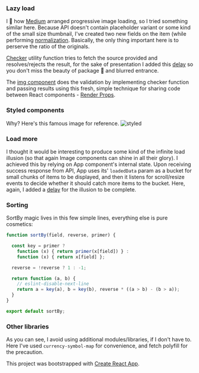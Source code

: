 ### Lazy load
I :clap: how [Medium](https://medium.com) arranged progressive image loading, so I tried something similar here.
Because API doesn't contain placeholder variant or some kind of the small size thumbnail, I've created two new fields on the item (while performing [normalization](https://github.com/marija-marinkovic-m/React-Challenge---Part-2/blob/84b56957d56cbe301b66f8d59ab308ef2bdd5d06/src/core/api/normalizers.js#L48-L49). Basically, the only thing important here is to perserve the ratio of the originals.  

[Checker](React-Challenge---Part-2/src/util/imageChecker.js) utility function tries to fetch the source provided and resolves/rejects the result, for the sake of presentation I added this [delay](https://github.com/marija-marinkovic-m/React-Challenge---Part-2/blob/84b56957d56cbe301b66f8d59ab308ef2bdd5d06/src/util/imageChecker.js#L16-L19) so you don't miss the beauty of package :ribbon: and blurred entrance.

The [img component](https://github.com/marija-marinkovic-m/React-Challenge---Part-2/blob/master/src/components/ImgPreload.js) does the validation by implementing checker function and passing results using this fresh, simple technique for sharing code between React components - [Render Props](https://reactjs.org/docs/render-props.html).

### Styled components
Why? Here's this famous image for reference.
![styled](https://cdn-images-1.medium.com/max/1000/1*yBxZo9LNEjRaL7eKUBqRSA.png)


### Load more
I thought it would be interesting to produce some kind of the infinite load illusion (so that again Image components can shine in all their glory). I achieved this by relying on App component's internal state. Upon receiving success response from API, App uses its' `loadedData` param as a bucket for small chunks of items to be displayed, and then it listens for scroll/resize events to decide whether it should catch more items to the bucket. Here, again, I added a [delay](https://github.com/marija-marinkovic-m/React-Challenge---Part-2/blob/84b56957d56cbe301b66f8d59ab308ef2bdd5d06/src/App.js#L82-L94) for the illusion to be complete.

### Sorting
SortBy magic lives in this few simple lines, everything else is pure cosmetics: 
```javascript
function sortBy(field, reverse, primer) {

  const key = primer ?
    function (x) { return primer(x[field]) } :
    function (x) { return x[field] };

  reverse = !reverse ? 1 : -1;

  return function (a, b) {
    // eslint-disable-next-line
    return a = key(a), b = key(b), reverse * ((a > b) - (b > a));
  }
}

export default sortBy;
```

### Other libraries
As you can see, I avoid using additional modules/libraries, if I don't have to. Here I've used `currency-symbol-map` for convenience, and fetch polyfill for the precaution.


This project was bootstrapped with [Create React App](https://github.com/facebookincubator/create-react-app).